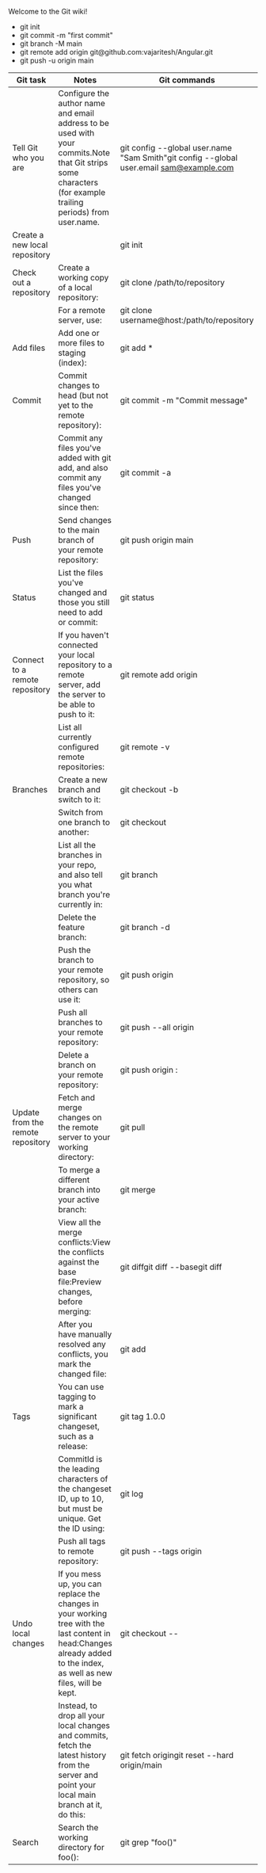 Welcome to the Git wiki!
<html>
<body>
<ul>
  <li>  git init    </li>
  <li>  git commit -m "first commit"    </li>
  <li>  git branch -M main    </li>
  <li>  git remote add origin git@github.com:vajaritesh/Angular.git    </li>
  <li>  git push -u origin main    </li>
</ul>

Git task | Notes | Git commands
-- | -- | --
Tell Git who you are | Configure the author name and email address to be used with your commits.Note that Git strips some characters (for example trailing periods) from user.name. | git config --global user.name "Sam Smith"git config --global user.email sam@example.com
Create a new local repository |   | git init
Check out a repository | Create a working copy of a local repository: | git clone /path/to/repository
  | For a remote server, use: | git clone username@host:/path/to/repository
Add files | Add one or more files to staging (index): | git add *
Commit | Commit changes to head (but not yet to the remote repository): | git commit -m "Commit message"
  | Commit any files you've added with git add, and also commit any files you've changed since then: | git commit -a
Push | Send changes to the main branch of your remote repository: | git push origin main
Status | List the files you've changed and those you still need to add or commit: | git status
Connect to a remote repository | If you haven't connected your local repository to a remote server, add the server to be able to push to it: | git remote add origin
  | List all currently configured remote repositories: | git remote -v
Branches | Create a new branch and switch to it: | git checkout -b
  | Switch from one branch to another: | git checkout
  | List all the branches in your repo, and also tell you what branch you're currently in: | git branch
  | Delete the feature branch: | git branch -d
  | Push the branch to your remote repository, so others can use it: | git push origin
  | Push all branches to your remote repository: | git push --all origin
  | Delete a branch on your remote repository: | git push origin :
Update from the remote repository | Fetch and merge changes on the remote server to your working directory: | git pull
  | To merge a different branch into your active branch: | git merge
  | View all the merge conflicts:View the conflicts against the base file:Preview changes, before merging: | git diffgit diff --basegit diff
  | After you have manually resolved any conflicts, you mark the changed file: | git add
Tags | You can use tagging to mark a significant changeset, such as a release: | git tag 1.0.0
  | CommitId is the leading characters of the changeset ID, up to 10, but must be unique. Get the ID using: | git log
  | Push all tags to remote repository: | git push --tags origin
Undo local changes | If you mess up, you can replace the changes in your working tree with the last content in head:Changes already added to the index, as well as new files, will be kept. | git checkout --
  | Instead, to drop all your local changes and commits, fetch the latest history from the server and point your local main branch at it, do this: | git fetch origingit reset --hard origin/main
Search | Search the working directory for foo(): | git grep "foo()"



















